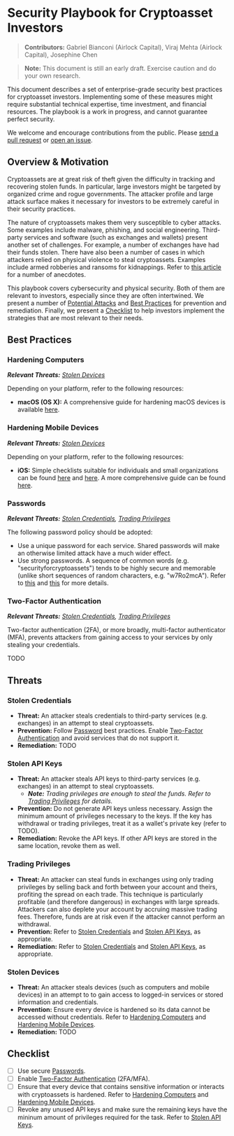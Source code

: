 # Security Playbook for Cryptoasset Investors

> **Contributors:** Gabriel Bianconi (Airlock Capital), Viraj Mehta (Airlock Capital), Josephine Chen

> **Note:** This document is still an early draft. Exercise caution and do your own research.


This document describes a set of enterprise-grade security best practices for cryptoasset investors. Implementing some of these measures might require substantial technical expertise, time investment, and financial resources. The playbook is a work in progress, and cannot guarantee perfect security. 

We welcome and encourage contributions from the public. Please [send a pull request](https://github.com/GabrielBianconi/cryptoasset-security-playbook/pulls) or [open an issue](https://github.com/GabrielBianconi/cryptoasset-security-playbook/issues).


## Overview & Motivation

Cryptoassets are at great risk of theft given the difficulty in tracking and recovering stolen funds. In particular, large investors might be targeted by organized crime and rogue governments. The attacker profile and large attack surface makes it necessary for investors to be extremely careful in their security practices.

The nature of cryptoassets makes them very susceptible to cyber attacks. Some examples include malware, phishing, and social engineering. Third-party services and software (such as exchanges and wallets) present another set of challenges. For example, a number of exchanges have had their funds stolen. There have also been a number of cases in which attackers relied on physical violence to steal cryptoassets. Examples include armed robberies and ransoms for kidnappings. Refer to [this article](https://www.nytimes.com/2018/02/18/technology/virtual-currency-extortion.html) for a number of anecdotes.

This playbook covers cybersecurity and physical security. Both of them are relevant to investors, especially since they are often intertwined. We present a number of [Potential Attacks](#potential-attacks) and [Best Practices](#best-practices) for prevention and remediation. Finally, we present a [Checklist](#checklist) to help investors implement the strategies that are most relevant to their needs.


## Best Practices

### Hardening Computers

***Relevant Threats:** [Stolen Devices](#stolen-devices)*

Depending on your platform, refer to the following resources:

- **macOS (OS X):** A comprehensive guide for hardening macOS devices is available [here](https://github.com/drduh/macOS-Security-and-Privacy-Guide).



### Hardening Mobile Devices

***Relevant Threats:** [Stolen Devices](#stolen-devices)*

Depending on your platform, refer to the following resources:

- **iOS:** Simple checklists suitable for individuals and small organizations can be found [here](https://security.utexas.edu/handheld-hardening-checklists/ios) and [here](https://ecn.io/ios-hardening-guide-df60535c6c5). A more comprehensive guide can be found [here](https://www.asd.gov.au/publications/protect/ios-hardening-guide.htm).



### Passwords

***Relevant Threats:** [Stolen Credentials](#stolen-credentials), [Trading Privileges](#trading-privileges)*

The following password policy should be adopted:

- Use a unique password for each service. Shared passwords will make an otherwise limited attack have a much wider effect.
- Use strong passwords. A sequence of common words (e.g. "securityforcryptoassets") tends to be highly secure and memorable (unlike short sequences of random characters, e.g. "w7Ro2mcA"). Refer to [this](https://baekdal.com/thoughts/password-security-usability/) and [this](https://xkcd.com/936/) for more details.



### Two-Factor Authentication

***Relevant Threats:** [Stolen Credentials](#stolen-credentials), [Trading Privileges](#trading-privileges)*

Two-factor authentication (2FA), or more broadly, multi-factor authenticator (MFA), prevents attackers from gaining access to your services by only stealing your credentials.

TODO



## Threats


### Stolen Credentials

- **Threat:** An attacker steals credentials to third-party services (e.g. exchanges) in an attempt to steal cryptoassets.
- **Prevention:** Follow [Password](#passwords) best practices. Enable [Two-Factor Authentication](#two-factor-authentication) and avoid services that do not support it.
- **Remediation:** TODO


### Stolen API Keys

- **Threat:** An attacker steals API keys to third-party services (e.g. exchanges) in an attempt to steal cryptoassets.
  - ***Note:** Trading privileges are enough to steal the funds. Refer to [Trading Privileges](#trading-privileges) for details.*
- **Prevention:** Do not generate API keys unless necessary. Assign the minimum amount of privileges necessary to the keys. If the key has withdrawal or trading privileges, treat it as a wallet's private key (refer to TODO).
- **Remediation:** Revoke the API keys. If other API keys are stored in the same location, revoke them as well.


### Trading Privileges

- **Threat:** An attacker can steal funds in exchanges using only trading privileges by selling back and forth between your account and theirs, profiting the spread on each trade. This technique is particularly profitable (and therefore dangerous) in exchanges with large spreads. Attackers can also deplete your account by accruing massive trading fees. Therefore, funds are at risk even if the attacker cannot perform an withdrawal.
- **Prevention:** Refer to [Stolen Credentials](#stolen-credentials) and [Stolen API Keys](#stolen-api-keys), as appropriate.
- **Remediation:** Refer to [Stolen Credentials](#stolen-credentials) and [Stolen API Keys](#stolen-api-keys), as appropriate.


### Stolen Devices

- **Threat:** An attacker steals devices (such as computers and mobile devices) in an attempt to to gain access to logged-in services or stored information and credentials.
- **Prevention:** Ensure every device is hardened so its data cannot be accessed without credentials. Refer to [Hardening Computers](#hardening-computers) and [Hardening Mobile Devices](#hardening-mobile-devices). 
- **Remediation:** TODO


## Checklist

- [ ] Use secure [Passwords](#passwords).
- [ ] Enable [Two-Factor Authentication](#two-factor-authentication) (2FA/MFA).
- [ ] Ensure that every device that contains sensitive information or interacts with cryptoassets is hardened. Refer to [Hardening Computers](#hardening-computers) and [Hardening Mobile Devices](#hardening-mobile-devices).
- [ ] Revoke any unused API keys and make sure the remaining keys have the mininum amount of privileges required for the task. Refer to [Stolen API Keys](#stolen-api-keys).
